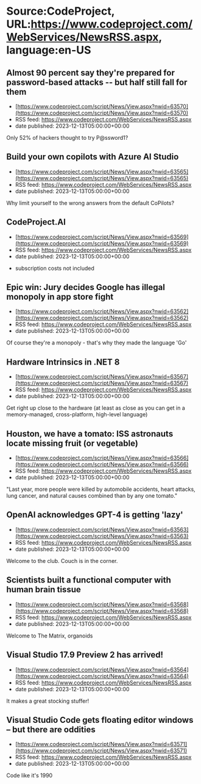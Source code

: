 # Source:CodeProject, URL:https://www.codeproject.com/WebServices/NewsRSS.aspx, language:en-US

## Almost 90 percent say they're prepared for password-based attacks -- but half still fall for them
 - [https://www.codeproject.com/script/News/View.aspx?nwid=63570](https://www.codeproject.com/script/News/View.aspx?nwid=63570)
 - RSS feed: https://www.codeproject.com/WebServices/NewsRSS.aspx
 - date published: 2023-12-13T05:00:00+00:00

Only 52% of hackers thought to try P@ssword1?

## Build your own copilots with Azure AI Studio
 - [https://www.codeproject.com/script/News/View.aspx?nwid=63565](https://www.codeproject.com/script/News/View.aspx?nwid=63565)
 - RSS feed: https://www.codeproject.com/WebServices/NewsRSS.aspx
 - date published: 2023-12-13T05:00:00+00:00

Why limit yourself to the wrong answers from the default CoPilots?

## CodeProject.AI
 - [https://www.codeproject.com/script/News/View.aspx?nwid=63569](https://www.codeproject.com/script/News/View.aspx?nwid=63569)
 - RSS feed: https://www.codeproject.com/WebServices/NewsRSS.aspx
 - date published: 2023-12-13T05:00:00+00:00

* subscription costs not included

## Epic win: Jury decides Google has illegal monopoly in app store fight
 - [https://www.codeproject.com/script/News/View.aspx?nwid=63562](https://www.codeproject.com/script/News/View.aspx?nwid=63562)
 - RSS feed: https://www.codeproject.com/WebServices/NewsRSS.aspx
 - date published: 2023-12-13T05:00:00+00:00

Of course they're a monopoly - that's why they made the language 'Go'

## Hardware Intrinsics in .NET 8
 - [https://www.codeproject.com/script/News/View.aspx?nwid=63567](https://www.codeproject.com/script/News/View.aspx?nwid=63567)
 - RSS feed: https://www.codeproject.com/WebServices/NewsRSS.aspx
 - date published: 2023-12-13T05:00:00+00:00

Get right up close to the hardware (at least as close as you can get in a memory-managed, cross-platform, high-level language)

## Houston, we have a tomato: ISS astronauts locate missing fruit (or vegetable)
 - [https://www.codeproject.com/script/News/View.aspx?nwid=63566](https://www.codeproject.com/script/News/View.aspx?nwid=63566)
 - RSS feed: https://www.codeproject.com/WebServices/NewsRSS.aspx
 - date published: 2023-12-13T05:00:00+00:00

"Last year, more people were killed by automobile accidents, heart attacks, lung cancer, and natural causes combined than by any one tomato."

## OpenAI acknowledges GPT-4 is getting 'lazy'
 - [https://www.codeproject.com/script/News/View.aspx?nwid=63563](https://www.codeproject.com/script/News/View.aspx?nwid=63563)
 - RSS feed: https://www.codeproject.com/WebServices/NewsRSS.aspx
 - date published: 2023-12-13T05:00:00+00:00

Welcome to the club. Couch is in the corner.

## Scientists built a functional computer with human brain tissue
 - [https://www.codeproject.com/script/News/View.aspx?nwid=63568](https://www.codeproject.com/script/News/View.aspx?nwid=63568)
 - RSS feed: https://www.codeproject.com/WebServices/NewsRSS.aspx
 - date published: 2023-12-13T05:00:00+00:00

Welcome to The Matrix, organoids

## Visual Studio 17.9 Preview 2 has arrived!
 - [https://www.codeproject.com/script/News/View.aspx?nwid=63564](https://www.codeproject.com/script/News/View.aspx?nwid=63564)
 - RSS feed: https://www.codeproject.com/WebServices/NewsRSS.aspx
 - date published: 2023-12-13T05:00:00+00:00

It makes a great stocking stuffer!

## Visual Studio Code gets floating editor windows – but there are oddities
 - [https://www.codeproject.com/script/News/View.aspx?nwid=63571](https://www.codeproject.com/script/News/View.aspx?nwid=63571)
 - RSS feed: https://www.codeproject.com/WebServices/NewsRSS.aspx
 - date published: 2023-12-13T05:00:00+00:00

Code like it's 1990


